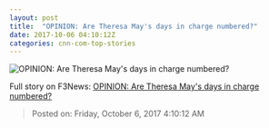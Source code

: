 ```yaml
---
layout: post
title:  "OPINION: Are Theresa May's days in charge numbered?"
date: 2017-10-06 04:10:12Z
categories: cnn-com-top-stories
---
```


![OPINION: Are Theresa May's days in charge numbered?](http://i2.cdn.turner.com/money/dam/assets/171005152247-quest-profitable-brexit-780x439.jpg)




Full story on F3News: [OPINION: Are Theresa May's days in charge numbered?](http://www.f3nws.com/n/DKhWkE)

> Posted on: Friday, October 6, 2017 4:10:12 AM
